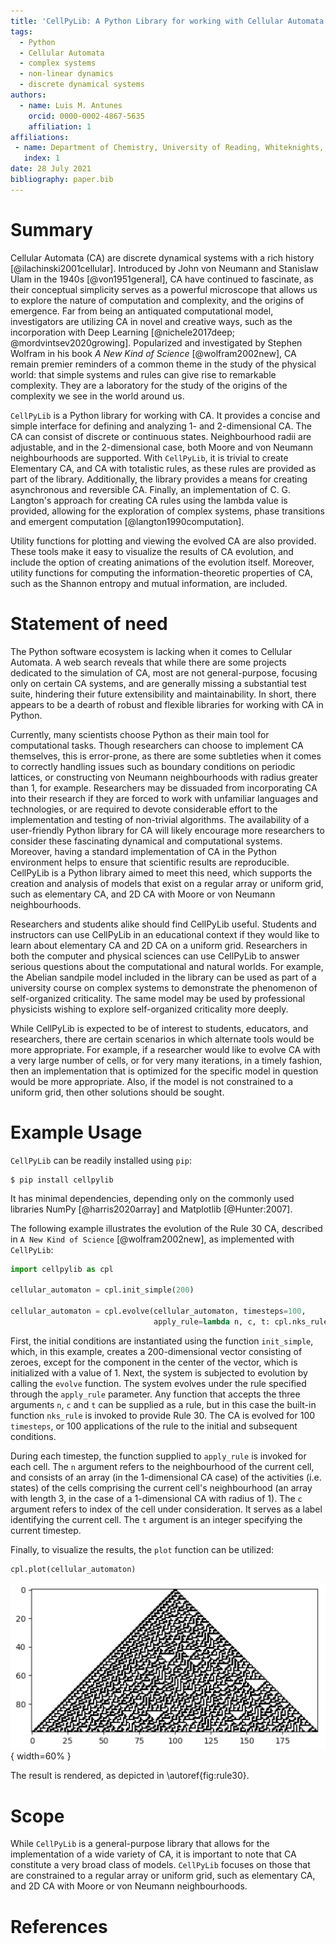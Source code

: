 ```yaml
---
title: 'CellPyLib: A Python Library for working with Cellular Automata'
tags:
  - Python
  - Cellular Automata
  - complex systems
  - non-linear dynamics
  - discrete dynamical systems
authors:
  - name: Luis M. Antunes
    orcid: 0000-0002-4867-5635
    affiliation: 1
affiliations:
 - name: Department of Chemistry, University of Reading, Whiteknights, Reading RG6 6DX, United Kingdom
   index: 1
date: 28 July 2021
bibliography: paper.bib
---
```


# Summary

Cellular Automata (CA) are discrete dynamical systems with a rich history [@ilachinski2001cellular]. Introduced by John 
von Neumann and Stanislaw Ulam in the 1940s [@von1951general], CA have continued to fascinate, as their conceptual 
simplicity serves as a powerful microscope that allows us to explore the nature of computation and complexity, and the 
origins of emergence. Far from being an antiquated computational model, investigators are utilizing CA in novel and 
creative ways, such as the incorporation with Deep Learning [@nichele2017deep; @mordvintsev2020growing]. Popularized 
and investigated by Stephen Wolfram in his book *A New Kind of Science* [@wolfram2002new], CA remain premier reminders 
of a common theme in the study of the physical world: that simple systems and rules can give rise to remarkable 
complexity. They are a laboratory for the study of the origins of the complexity we see in the world around us.

`CellPyLib` is a Python library for working with CA. It provides a concise and simple interface for defining and 
analyzing 1- and 2-dimensional CA. The CA can consist of discrete or continuous states. Neighbourhood radii are 
adjustable, and in the 2-dimensional case, both Moore and von Neumann neighbourhoods are supported. With `CellPyLib`, it 
is trivial to create Elementary CA, and CA with totalistic rules, as these rules are provided as part of the library. 
Additionally, the library provides a means for creating asynchronous and reversible CA. Finally, an implementation 
of C. G. Langton's approach for creating CA rules using the lambda value is provided, allowing for the exploration of 
complex systems, phase transitions and emergent computation [@langton1990computation].

Utility functions for plotting and viewing the evolved CA are also provided. These tools make it easy to visualize the
results of CA evolution, and include the option of creating animations of the evolution itself. Moreover, utility 
functions for computing the information-theoretic properties of CA, such as the Shannon entropy and mutual information, 
are included.

# Statement of need

The Python software ecosystem is lacking when it comes to Cellular Automata. A web search reveals that while there are 
some projects dedicated to the simulation of CA, most are not general-purpose, focusing only on certain CA systems, and 
are generally missing a substantial test suite, hindering their future extensibility and maintainability. In short, 
there appears to be a dearth of robust and flexible libraries for working with CA in Python. 

Currently, many scientists choose Python as their main tool for computational tasks. Though researchers can choose to 
implement CA themselves, this is error-prone, as there are some subtleties when it comes to correctly handling issues 
such as boundary conditions on periodic lattices, or constructing von Neumann neighbourhoods with radius greater than 1, 
for example. Researchers may be dissuaded from incorporating CA into their research if they are forced to work with 
unfamiliar languages and technologies, or are required to devote considerable effort to the implementation and testing 
of non-trivial algorithms. The availability of a user-friendly Python library for CA will likely encourage more 
researchers to consider these fascinating dynamical and computational systems. Moreover, having a standard 
implementation of CA in the Python environment helps to ensure that scientific results are reproducible. CellPyLib is a 
Python library aimed to meet this need, which supports the creation and analysis of models that exist on a regular 
array or uniform grid, such as elementary CA, and 2D CA with Moore or von Neumann neighbourhoods.

Researchers and students alike should find CellPyLib useful. Students and instructors can use CellPyLib in an 
educational context if they would like to learn about elementary CA and 2D CA on a uniform grid. Researchers in both the 
computer and physical sciences can use CellPyLib to answer serious questions about the computational and natural worlds. 
For example, the Abelian sandpile model included in the library can be used as part of a university course on complex 
systems to demonstrate the phenomenon of self-organized criticality. The same model may be used by professional 
physicists wishing to explore self-organized criticality more deeply. 

While CellPyLib is expected to be of interest to students, educators, and researchers, there are certain scenarios in 
which alternate tools would be more appropriate. For example, if a researcher would like to evolve CA with a very large
number of cells, or for very many iterations, in a timely fashion, then an implementation that is optimized for the 
specific model in question would be more appropriate. Also, if the model is not constrained to a uniform grid, then
other solutions should be sought.

# Example Usage

`CellPyLib` can be readily installed using `pip`:

```
$ pip install cellpylib
```

It has minimal dependencies, depending only on the commonly used libraries NumPy [@harris2020array] and Matplotlib 
[@Hunter:2007].

The following example illustrates the evolution of the Rule 30 CA, described in `A New Kind of Science` 
[@wolfram2002new], as implemented with `CellPyLib`:

```python
import cellpylib as cpl

cellular_automaton = cpl.init_simple(200)

cellular_automaton = cpl.evolve(cellular_automaton, timesteps=100, 
                                apply_rule=lambda n, c, t: cpl.nks_rule(n, 30))
```

First, the initial conditions are instantiated using the function `init_simple`, which, in this example, creates a 
200-dimensional vector consisting of zeroes, except for the component in the center of the vector, which is initialized
with a value of 1. Next, the system is subjected to evolution by calling the `evolve` function. The system evolves under 
the rule specified through the `apply_rule` parameter. Any function that accepts the three arguments `n`, `c` and `t` 
can be supplied as a rule, but in this case the built-in function `nks_rule` is invoked to provide Rule 30. The CA is 
evolved for 100 `timesteps`, or 100 applications of the rule to the initial and subsequent conditions.

During each timestep, the function supplied to `apply_rule` is invoked for each cell. The `n` argument refers to the 
neighbourhood of the current cell, and consists of an array (in the 1-dimensional CA case) of the activities (i.e. 
states) of the cells comprising the current cell's neighbourhood (an array with length 3, in the case of a 1-dimensional 
CA with radius of 1). The `c` argument refers to index of the cell under consideration. It serves as a label identifying 
the current cell. The `t` argument is an integer specifying the current timestep.

Finally, to visualize the results, the `plot` function can be utilized:

```python
cpl.plot(cellular_automaton)
```

![Rule 30, as rendered with CellPyLib.\label{fig:rule30}](rule30.png){ width=60% }

The result is rendered, as depicted in \autoref{fig:rule30}.

# Scope

While `CellPyLib` is a general-purpose library that allows for the implementation of a wide variety of CA, it is 
important to note that CA constitute a very broad class of models. `CellPyLib` focuses on those that are constrained to 
a regular array or uniform grid, such as elementary CA, and 2D CA with Moore or von Neumann neighbourhoods.

# References